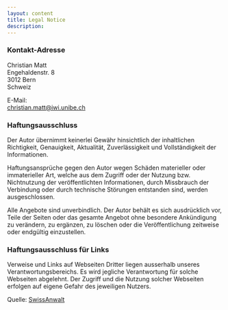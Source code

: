 ```yaml
---
layout: content
title: Legal Notice
description:
---
```

### Kontakt-Adresse

Christian Matt<br>
Engehaldenstr. 8<br>
3012 Bern<br>
Schweiz

E-Mail:<br>christian.matt@iwi.unibe.ch


### Haftungsausschluss
Der Autor &uuml;bernimmt keinerlei Gew&auml;hr hinsichtlich der inhaltlichen Richtigkeit, Genauigkeit, Aktualit&auml;t, Zuverl&auml;ssigkeit und Vollst&auml;ndigkeit der Informationen.

Haftungsanspr&uuml;che gegen den Autor wegen Sch&auml;den materieller oder immaterieller Art, welche aus dem Zugriff oder der Nutzung bzw. Nichtnutzung der ver&ouml;ffentlichten Informationen, durch Missbrauch der Verbindung oder durch technische St&ouml;rungen entstanden sind, werden ausgeschlossen.

Alle Angebote sind unverbindlich. Der Autor beh&auml;lt es sich ausdr&uuml;cklich vor, Teile der Seiten oder das gesamte Angebot ohne besondere Ank&uuml;ndigung zu ver&auml;ndern, zu erg&auml;nzen, zu l&ouml;schen oder die Ver&ouml;ffentlichung zeitweise oder endg&uuml;ltig einzustellen.

### Haftungsausschluss f&uuml;r Links
Verweise und Links auf Webseiten Dritter liegen ausserhalb unseres Verantwortungsbereichs. Es wird jegliche Verantwortung f&uuml;r solche Webseiten abgelehnt. Der Zugriff und die Nutzung solcher Webseiten erfolgen auf eigene Gefahr des jeweiligen Nutzers.

Quelle: <a href="https://www.swissanwalt.ch" target="_blank" rel="noopener">SwissAnwalt</a>